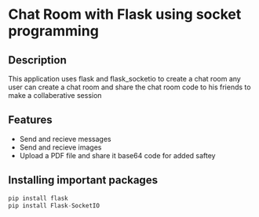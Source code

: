 # Chat Room with Flask using socket programming

## Description
This application uses flask and flask_socketio to create a chat room any user can create a chat room and share the chat room code to his friends to make a collaberative session 

## Features
* Send and recieve messages
* Send and recieve images
* Upload a PDF file and share it base64 code for added saftey

## Installing important packages
```python
pip install flask
pip install Flask-SocketIO
```
